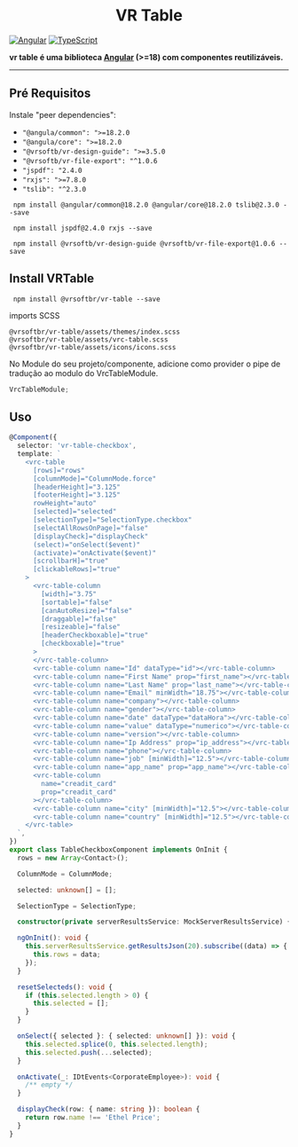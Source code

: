 <p  align="center">

<h1  align="center">VR Table</h1>

</p>

[![Angular](https://img.shields.io/badge/angular-v18-red.svg)]([https://github.com/angular/angular-cli)
[![TypeScript](https://img.shields.io/badge/100%25-TypeScript-blue.svg)](https://www.typescriptlang.org)

**vr table é uma biblioteca [Angular](https://angular.io) (>=18) com componentes reutilizáveis.**

---

## Pré Requisitos

Instale "peer dependencies":

- `"@angula/common": ">=18.2.0`
- `"@angula/core": ">=18.2.0`
- `"@vrsoftb/vr-design-guide": ">=3.5.0`
- `"@vrsoftb/vr-file-export": "^1.0.6`
- `"jspdf": "2.4.0`
- `"rxjs": ">=7.8.0`
- `"tslib": "^2.3.0`

```
 npm install @angular/common@18.2.0 @angular/core@18.2.0 tslib@2.3.0 --save
```

```
 npm install jspdf@2.4.0 rxjs --save
```

```
 npm install @vrsoftb/vr-design-guide @vrsoftb/vr-file-export@1.0.6 --save
```

## Install VRTable

```
 npm install @vrsoftbr/vr-table --save

```

imports SCSS

```
@vrsoftbr/vr-table/assets/themes/index.scss
@vrsoftbr/vr-table/assets/vrc-table.scss
@vrsoftbr/vr-table/assets/icons/icons.scss
```

No Module do seu projeto/componente, adicione como provider o pipe de tradução ao modulo do VrcTableModule.

```typescript
VrcTableModule;
```

## Uso

<!-- prettier-ignore -->
```typescript
@Component({
  selector: 'vr-table-checkbox',
  template: `
    <vrc-table
      [rows]="rows"
      [columnMode]="ColumnMode.force"
      [headerHeight]="3.125"
      [footerHeight]="3.125"
      rowHeight="auto"
      [selected]="selected"
      [selectionType]="SelectionType.checkbox"
      [selectAllRowsOnPage]="false"
      [displayCheck]="displayCheck"
      (select)="onSelect($event)"
      (activate)="onActivate($event)"
      [scrollbarH]="true"
      [clickableRows]="true"
    >
      <vrc-table-column
        [width]="3.75"
        [sortable]="false"
        [canAutoResize]="false"
        [draggable]="false"
        [resizeable]="false"
        [headerCheckboxable]="true"
        [checkboxable]="true"
      >
      </vrc-table-column>
      <vrc-table-column name="Id" dataType="id"></vrc-table-column>
      <vrc-table-column name="First Name" prop="first_name"></vrc-table-column>
      <vrc-table-column name="Last Name" prop="last_name"></vrc-table-column>
      <vrc-table-column name="Email" minWidth="18.75"></vrc-table-column>
      <vrc-table-column name="company"></vrc-table-column>
      <vrc-table-column name="gender"></vrc-table-column>
      <vrc-table-column name="date" dataType="dataHora"></vrc-table-column>
      <vrc-table-column name="value" dataType="numerico"></vrc-table-column>
      <vrc-table-column name="version"></vrc-table-column>
      <vrc-table-column name="Ip Address" prop="ip_address"></vrc-table-column>
      <vrc-table-column name="phone"></vrc-table-column>
      <vrc-table-column name="job" [minWidth]="12.5"></vrc-table-column>
      <vrc-table-column name="app_name" prop="app_name"></vrc-table-column>
      <vrc-table-column
        name="creadit_card"
        prop="creadit_card"
      ></vrc-table-column>
      <vrc-table-column name="city" [minWidth]="12.5"></vrc-table-column>
      <vrc-table-column name="country" [minWidth]="12.5"></vrc-table-column>
    </vrc-table>
  `,
})
export class TableCheckboxComponent implements OnInit {
  rows = new Array<Contact>();

  ColumnMode = ColumnMode;

  selected: unknown[] = [];

  SelectionType = SelectionType;

  constructor(private serverResultsService: MockServerResultsService) {}

  ngOnInit(): void {
    this.serverResultsService.getResultsJson(20).subscribe((data) => {
      this.rows = data;
    });
  }

  resetSelecteds(): void {
    if (this.selected.length > 0) {
      this.selected = [];
    }
  }

  onSelect({ selected }: { selected: unknown[] }): void {
    this.selected.splice(0, this.selected.length);
    this.selected.push(...selected);
  }

  onActivate(_: IDtEvents<CorporateEmployee>): void {
    /** empty */
  }

  displayCheck(row: { name: string }): boolean {
    return row.name !== 'Ethel Price';
  }
}
```
